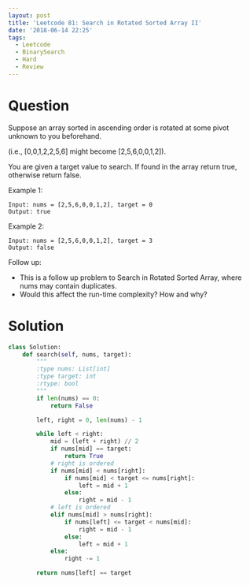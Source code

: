 ```yaml
---
layout: post
title: 'Leetcode 81: Search in Rotated Sorted Array II'
date: '2018-06-14 22:25'
tags:
  - Leetcode
  - BinarySearch
  - Hard
  - Review
---
```


# Question
Suppose an array sorted in ascending order is rotated at some pivot unknown to you beforehand.

(i.e., [0,0,1,2,2,5,6] might become [2,5,6,0,0,1,2]).

You are given a target value to search. If found in the array return true, otherwise return false.

Example 1:
```
Input: nums = [2,5,6,0,0,1,2], target = 0
Output: true
```

Example 2:
```
Input: nums = [2,5,6,0,0,1,2], target = 3
Output: false
```

Follow up:

* This is a follow up problem to Search in Rotated Sorted Array, where nums may contain duplicates.
* Would this affect the run-time complexity? How and why?

# Solution
```python
class Solution:
    def search(self, nums, target):
        """
        :type nums: List[int]
        :type target: int
        :rtype: bool
        """
        if len(nums) == 0:
            return False

        left, right = 0, len(nums) - 1

        while left < right:
            mid = (left + right) // 2
            if nums[mid] == target:
                return True
            # right is ordered
            if nums[mid] < nums[right]:
                if nums[mid] < target <= nums[right]:
                    left = mid + 1
                else:
                    right = mid - 1
            # left is ordered
            elif nums[mid] > nums[right]:
                if nums[left] <= target < nums[mid]:
                    right = mid - 1
                else:
                    left = mid + 1
            else:
                right -= 1

        return nums[left] == target
```
